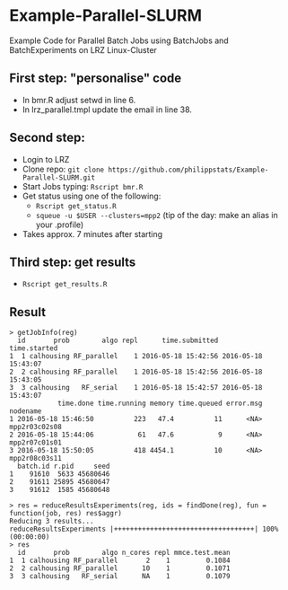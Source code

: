 # Example-Parallel-SLURM
 Example Code for Parallel Batch Jobs using BatchJobs and BatchExperiments on LRZ Linux-Cluster 

## First step: "personalise" code 

* In bmr.R adjust setwd in line 6.
* In lrz_parallel.tmpl update the email in line 38. 

## Second step: 

* Login to LRZ
* Clone repo: `git clone https://github.com/philippstats/Example-Parallel-SLURM.git`
* Start Jobs typing: `Rscript bmr.R`
* Get status using one of the following: 
   + `Rscript get_status.R`
   + `squeue -u $USER --clusters=mpp2` (tip of the day: make an alias in your .profile)
* Takes approx. 7 minutes after starting

## Third step: get results

* `Rscript get_results.R`

## Result

```
> getJobInfo(reg)
  id       prob        algo repl      time.submitted        time.started
1  1 calhousing RF_parallel    1 2016-05-18 15:42:56 2016-05-18 15:43:07
2  2 calhousing RF_parallel    1 2016-05-18 15:42:56 2016-05-18 15:43:05
3  3 calhousing   RF_serial    1 2016-05-18 15:42:57 2016-05-18 15:43:07
            time.done time.running memory time.queued error.msg      nodename
1 2016-05-18 15:46:50          223   47.4          11      <NA> mpp2r03c02s08
2 2016-05-18 15:44:06           61   47.6           9      <NA> mpp2r07c01s01
3 2016-05-18 15:50:05          418 4454.1          10      <NA> mpp2r08c03s11
  batch.id r.pid     seed
1    91610  5633 45680646
2    91611 25895 45680647
3    91612  1585 45680648

> res = reduceResultsExperiments(reg, ids = findDone(reg), fun = function(job, res) res$aggr)
Reducing 3 results...
reduceResultsExperiments |+++++++++++++++++++++++++++++++++++| 100% (00:00:00)
> res
  id       prob        algo n_cores repl mmce.test.mean
1  1 calhousing RF_parallel       2    1         0.1084
2  2 calhousing RF_parallel      10    1         0.1071
3  3 calhousing   RF_serial      NA    1         0.1079
```
